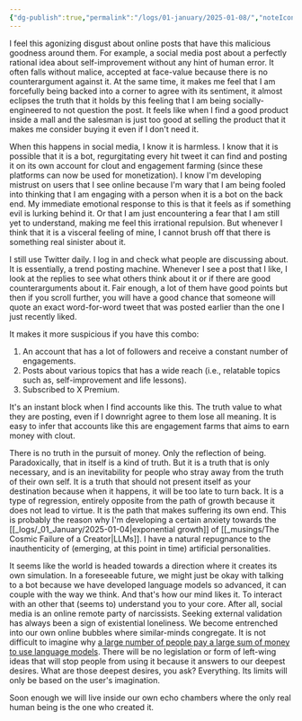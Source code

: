 ```yaml
---
{"dg-publish":true,"permalink":"/logs/01-january/2025-01-08/","noteIcon":"","created":"2025-01-08"}
---
```


I feel this agonizing disgust about online posts that have this malicious goodness around them. For example, a social media post about a perfectly rational idea about self-improvement without any hint of human error. It often falls without malice, accepted at face-value because there is no counterargument against it. At the same time, it makes me feel that I am forcefully being backed into a corner to agree with its sentiment, it almost eclipses the truth that it holds by this feeling that I am being socially-engineered to not question the post. It feels like when I find a good product inside a mall and the salesman is just too good at selling the product that it makes me consider buying it even if I don't need it.

When this happens in social media, I know it is harmless. I know that it is possible that it is a bot, regurgitating every hit tweet it can find and posting it on its own account for clout and engagement farming (since these platforms can now be used for monetization). I know I'm developing mistrust on users that I see online because I'm wary that I am being fooled into thinking that I am engaging with a person when it is a bot on the back end. My immediate emotional response to this is that it feels as if something evil is lurking behind it. Or that I am just encountering a fear that I am still yet to understand, making me feel this irrational repulsion. But whenever I think that it is a visceral feeling of mine, I cannot brush off that there is something real sinister about it.

I still use Twitter daily. I log in and check what people are discussing about. It is essentially, a trend posting machine. Whenever I see a post that I like, I look at the replies to see what others think about it or if there are good counterarguments about it. Fair enough, a lot of them have good points but then if you scroll further, you will have a good chance that someone will quote an exact word-for-word tweet that was posted earlier than the one I just recently liked.

It makes it more suspicious if you have this combo:
1. An account that has a lot of followers and receive a constant number of engagements.
2. Posts about various topics that has a wide reach (i.e., relatable topics such as, self-improvement and life lessons).
3. Subscribed to X Premium.

It's an instant block when I find accounts like this. The truth value to what they are posting, even if I downright agree to them lose all meaning. It is easy to infer that accounts like this are engagement farms that aims to earn money with clout.

There is no truth in the pursuit of money. Only the reflection of being. Paradoxically, that in itself is a kind of truth. But it is a truth that is only necessary, and is an inevitability for people who stray away from the truth of their own self. It is a truth that should not present itself as your destination because when it happens, it will be too late to turn back. It is a type of regression, entirely opposite from the path of growth because it does not lead to virtue. It is the path that makes suffering its own end. This is probably the reason why I'm developing a certain anxiety towards the [[_logs/_01_January/2025-01-04\|exponential growth]] of [[_musings/The Cosmic Failure of a Creator\|LLMs]]. I have a natural repugnance to the inauthenticity of (emerging, at this point in time) artificial personalities.

It seems like the world is headed towards a direction where it creates its own simulation. In a foreseeable future, we might just be okay with talking to a bot because we have developed language models so advanced, it can couple with the way we think. And that's how our mind likes it. To interact with an other that (seems to) understand you to your core. After all, social media is an online remote party of narcissists. Seeking external validation has always been a sign of existential loneliness. We become entrenched into our own online bubbles where similar-minds congregate. It is not difficult to imagine why [a large number of people pay a large sum of money to use language models](https://futurism.com/the-byte/openai-chatgpt-pro-subscription-losing-money). There will be no legislation or form of left-wing ideas that will stop people from using it because it answers to our deepest desires. What are those deepest desires, you ask? Everything. Its limits will only be based on the user's imagination.

Soon enough we will live inside our own echo chambers where the only real human being is the one who created it. 